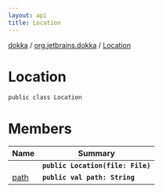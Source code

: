```yaml
---
layout: api
title: Location
---
```

[dokka](../../index.html) / [org.jetbrains.dokka](../index.html) / [Location](index.html)


# Location


```
public class Location
```

# Members

| Name | Summary |
|------|---------|
|[<init>](_init_.html)|**`public Location(file: File)`**|
|[path](path/index.html)|**`public val path: String`**|
